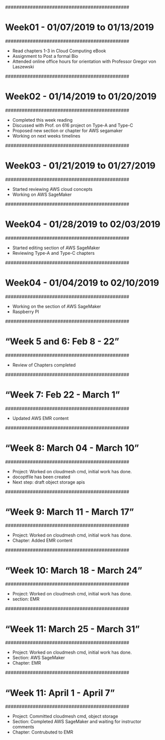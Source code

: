 #############################################
# Week01 - 01/07/2019 to 01/13/2019
#############################################

- Read chapters 1-3 in Cloud Computing eBook <Completed>
- Assignment to Post a formal Bio <Completed last week>
- Attended online office hours for orientation with Professor Gregor von Laszewski <Last week>

#############################################
# Week02 - 01/14/2019 to 01/20/2019
#############################################

- Completed this week reading
- Discussed with Prof. on 616 project on Type-A and Type-C
- Proposed new section or chapter for AWS segamaker
- Working on next weeks timelines

#############################################
# Week03 - 01/21/2019 to 01/27/2019
#############################################

- Started reviewing AWS cloud concepts
- Working on AWS SageMaker

#############################################
# Week04 - 01/28/2019 to 02/03/2019
#############################################
- Started editing section of AWS SageMaker
- Reviewing Type-A and Type-C chapters

#############################################
# Week04 - 01/04/2019 to 02/10/2019
#############################################
- Working on the section of AWS SageMaker
- Raspberry PI 

#############################################
# “Week 5 and 6: Feb 8 - 22”
#############################################

- Review of Chapters completed

#############################################
# “Week 7: Feb 22 - March 1”
#############################################
 - Updated AWS EMR content

#############################################
# “Week 8: March 04 - March 10”
#############################################
 - Project: Worked on cloudmesh cmd, initial work has done.
 - docoptfile has been created
 - Next step: draft object storage apis


#############################################
# “Week 9: March 11 - March 17”
#############################################
 - Project: Worked on cloudmesh cmd, initial work has done.
 - Chapter: Added EMR content
 
 
#############################################
# “Week 10: March 18 - March 24”
#############################################
 - Project: Worked on cloudmesh cmd, initial work has done.
 - section: EMR
 
#############################################
# “Week 11: March 25 - March 31”
#############################################
 - Project: Worked on cloudmesh cmd, initial work has done.
 - Section: AWS SageMaker
 - Chapter: EMR
 
 #############################################
# “Week 11: April 1 - April 7”
#############################################
 - Project: Committed cloudmesh cmd, object storage
 - Section: Completed AWS SageMaker and waiting for instructor comments
 - Chapter: Contrubuted to EMR
 
